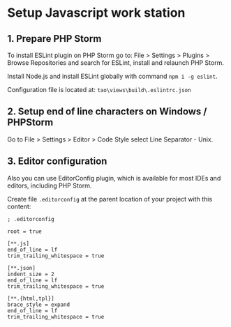 # Setup Javascript work station

## 1. Prepare PHP Storm
To install ESLint plugin on PHP Storm go to: File > Settings > Plugins > Browse Repositories and search for ESLint, install and relaunch PHP Storm.

Install Node.js and install ESLint globally with command `npm i -g eslint`.

Configuration file is located at: `tao\views\build\.eslintrc.json`

## 2. Setup end of line characters on Windows / PHPStorm

Go to File > Settings > Editor > Code Style select Line Separator - Unix.

## 3. Editor configuration

Also you can use EditorConfig plugin, which is available for most IDEs and editors, including PHP Storm.

Create file ``.editorconfig`` at the parent location of your project with this content:

````
; .editorconfig

root = true

[**.js]
end_of_line = lf
trim_trailing_whitespace = true

[**.json]
indent_size = 2
end_of_line = lf
trim_trailing_whitespace = true

[**.{html,tpl}]
brace_style = expand
end_of_line = lf
trim_trailing_whitespace = true
````